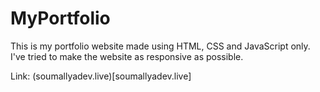 # MyPortfolio
This is my portfolio website made using HTML, CSS and JavaScript only.
I've tried to make the website as responsive as possible.

Link: (soumallyadev.live)[soumallyadev.live]
